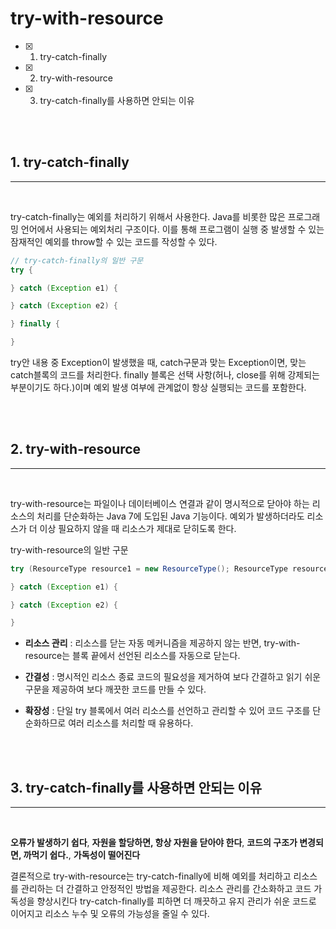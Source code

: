 # try-with-resource

- [x] 1. try-catch-finally
- [x] 2. try-with-resource
- [x] 3. try-catch-finally를 사용하면 안되는 이유

<br><br>

## 1. try-catch-finally

---

<br>

 try-catch-finally는 예외를 처리하기 위해서 사용한다. Java를 비롯한 많은 프로그래밍 언어에서 사용되는 예외처리 구조이다. 이를 통해 프로그램이 실행 중 발생할 수 있는 잠재적인 예외를 throw할 수 있는 코드를 작성할 수 있다.

```java
// try-catch-finally의 일반 구문
try {

} catch (Exception e1) {

} catch (Exception e2) {

} finally {

}
```

 try안 내용 중 Exception이 발생했을 때, catch구문과 맞는 Exception이면, 맞는 catch블록의 코드를 처리한다. finally 블록은 선택 사항(허나, close를 위해 강제되는 부분이기도 하다.)이며 예외 발생 여부에 관계없이 항상 실행되는 코드를 포함한다.

<br><br>

## 2. try-with-resource

---

<br>

 try-with-resource는 파일이나 데이터베이스 연결과 같이 명시적으로 닫아야 하는 리소스의 처리를 단순화하는 Java 7에 도입된 Java 기능이다. 예외가 발생하더라도 리소스가 더 이상 필요하지 않을 때 리소스가 제대로 닫히도록 한다.

 try-with-resource의 일반 구문

```java
try (ResourceType resource1 = new ResourceType(); ResourceType resource2 = new ResourceType()) {

} catch (Exception e1) {

} catch (Exception e2) {

}
```


- **리소스 관리** : 리소스를 닫는 자동 메커니즘을 제공하지 않는 반면, try-with-resource는 블록 끝에서 선언된 리소스를 자동으로 닫는다.


- **간결성** : 명시적인 리소스 종료 코드의 필요성을 제거하여 보다 간결하고 읽기 쉬운 구문을 제공하여 보다 깨끗한 코드를 만들 수 있다.

- **확장성** : 단일 try 블록에서 여러 리소스를 선언하고 관리할 수 있어 코드 구조를 단순화하므로 여러 리소스를 처리할 때 유용하다.

<br><br>

## 3. try-catch-finally를 사용하면 안되는 이유

---

<br>

 **오류가 발생하기 쉽다**, **자원을 할당하면, 항상 자원을 닫아야 한다**, **코드의 구조가 변경되면, 까먹기 쉽다.**, **가독성이 떨어진다**

 결론적으로 try-with-resource는 try-catch-finally에 비해 예외를 처리하고 리소스를 관리하는 더 간결하고 안정적인 방법을 제공한다. 리소스 관리를 간소화하고 코드 가독성을 향상시킨다 try-catch-finally를 피하면 더 깨끗하고 유지 관리가 쉬운 코드로 이어지고 리소스 누수 및 오류의 가능성을 줄일 수 있다.

<br><br>